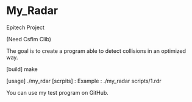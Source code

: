 # My_Radar
Epitech Project

(Need Csflm Clib)

The goal is to create a program able to detect collisions in an optimized way.

[build] make

[usage] ./my_rdar [scrpits] :
  Example : ./my_radar scripts/1.rdr
  
 You can use my test program on GitHub.
